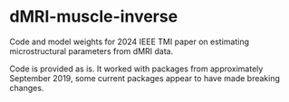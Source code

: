 # dMRI-muscle-inverse
Code and model weights for 2024 IEEE TMI paper on estimating microstructural parameters from dMRI data.

Code is provided as is. It worked with packages from approximately September 2019, some current packages appear to have made breaking changes. 
